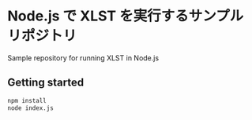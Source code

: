 # Node.js で XLST を実行するサンプルリポジトリ

Sample repository for running XLST in Node.js

## Getting started

```bash
npm install
node index.js
```
